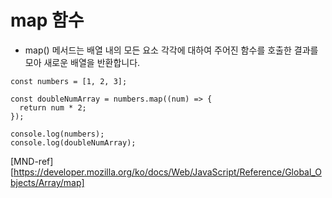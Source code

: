 # map 함수

* map() 메서드는 배열 내의 모든 요소 각각에 대하여 주어진 함수를 호출한 결과를 모아 새로운 배열을 반환합니다.
```
const numbers = [1, 2, 3];

const doubleNumArray = numbers.map((num) => {
  return num * 2;
});

console.log(numbers);
console.log(doubleNumArray);
```

[MND-ref][https://developer.mozilla.org/ko/docs/Web/JavaScript/Reference/Global_Objects/Array/map]
